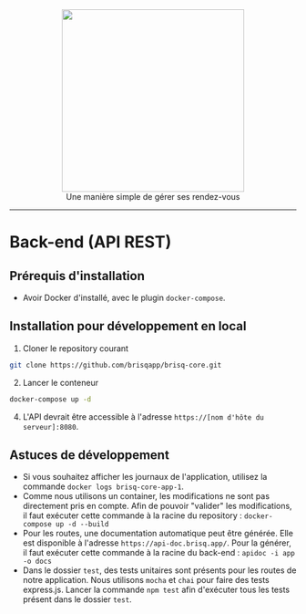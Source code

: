 <div align="center">
<img src="https://github.com/brisqapp/admin/blob/main/logo.jpg" width="320px"><br/>
Une manière simple de gérer ses rendez-vous
</div>

<hr/>

# Back-end (API REST)

## Prérequis d'installation

- Avoir Docker d'installé, avec le plugin `docker-compose`.

## Installation pour développement en local

1. Cloner le repository courant

```bash
git clone https://github.com/brisqapp/brisq-core.git
```

2. Lancer le conteneur

```bash
docker-compose up -d
```

4. L'API devrait être accessible à l'adresse `https://[nom d'hôte du serveur]:8080`.

## Astuces de développement

- Si vous souhaitez afficher les journaux de l'application, utilisez la commande `docker logs brisq-core-app-1`.
- Comme nous utilisons un container, les modifications ne sont pas directement pris en compte. Afin de pouvoir "valider" les modifications, il faut exécuter cette commande à la racine du repository : `docker-compose up -d --build`
- Pour les routes, une documentation automatique peut être générée. Elle est disponible à l'adresse `https://api-doc.brisq.app/`. Pour la générer, il faut exécuter cette commande à la racine du back-end : `apidoc -i app -o docs`
- Dans le dossier `test`, des tests unitaires sont présents pour les routes de notre application. Nous utilisons `mocha` et `chai` pour faire des tests express.js. Lancer la commande `npm test` afin d'exécuter tous les tests présent dans le dossier `test`.
